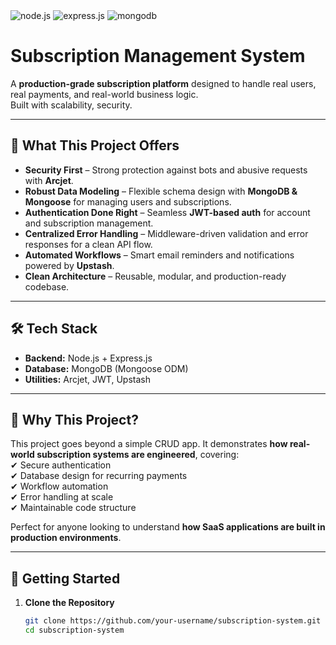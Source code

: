 <div>
    <img src="https://img.shields.io/badge/node.js-339933?style=for-the-badge&logo=Node.js&logoColor=white" alt="node.js" />
    <img src="https://img.shields.io/badge/express.js-000000?style=for-the-badge&logo=express&logoColor=white" alt="express.js" />
    <img src="https://img.shields.io/badge/-MongoDB-13aa52?style=for-the-badge&logo=mongodb&logoColor=white" alt="mongodb" />
  </div>
  
# Subscription Management System

A **production-grade subscription platform** designed to handle real users, real payments, and real-world business logic.  
Built with scalability, security.

---

## 🔑 What This Project Offers

-  **Security First** – Strong protection against bots and abusive requests with **Arcjet**.  
-  **Robust Data Modeling** – Flexible schema design with **MongoDB & Mongoose** for managing users and subscriptions.  
-  **Authentication Done Right** – Seamless **JWT-based auth** for account and subscription management.  
-  **Centralized Error Handling** – Middleware-driven validation and error responses for a clean API flow.  
-  **Automated Workflows** – Smart email reminders and notifications powered by **Upstash**.  
-  **Clean Architecture** – Reusable, modular, and production-ready codebase.

---

## 🛠️ Tech Stack

- **Backend:** Node.js + Express.js  
- **Database:** MongoDB (Mongoose ODM)  
- **Utilities:** Arcjet, JWT, Upstash  

---

## 🎯 Why This Project?

This project goes beyond a simple CRUD app. It demonstrates **how real-world subscription systems are engineered**, covering:  
✔ Secure authentication  
✔ Database design for recurring payments  
✔ Workflow automation  
✔ Error handling at scale  
✔ Maintainable code structure  

Perfect for anyone looking to understand **how SaaS applications are built in production environments**.

---

## 🚀 Getting Started

1. **Clone the Repository**
   ```bash
   git clone https://github.com/your-username/subscription-system.git
   cd subscription-system
